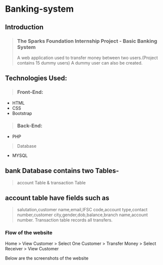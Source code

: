 # Banking-system

## Introduction
>  ### The Sparks Foundation Internship Project - Basic Banking System
> A web application used to transfer money between two users.(Project contains 15 dummy users) A dummy user can also be created.


## Technologies Used:
>  ### Front-End:
- HTML
- CSS
- Bootstrap
> ### Back-End:
-  PHP 
> Database
- MYSQL 


## bank Database contains two Tables-
> account Table & transaction Table

## account table have fields such as 
>salutation,customer name,email,IFSC code,account type,contact number,customer city,gender,dob,balance,branch name,account number.
>Transaction table records all transfers.


### Flow of the website
Home > View Customer > Select One Customer > Transfer Money > Select Receiver > View Customer

Below are the screenshots of the website

